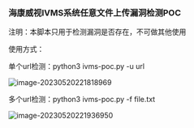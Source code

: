 ### 海康威视IVMS系统任意文件上传漏洞检测POC

注明：本脚本只用于检测漏洞是否存在，不可做其他使用



使用方式：

单个url检测：python3 ivms-poc.py -u url

![image-20230520221818969](C:\Users\liwei\AppData\Roaming\Typora\typora-user-images\image-20230520221818969.png)

多个url检测：python3 ivms-poc.py -f file.txt

![image-20230520221936950](C:\Users\liwei\AppData\Roaming\Typora\typora-user-images\image-20230520221936950.png)

